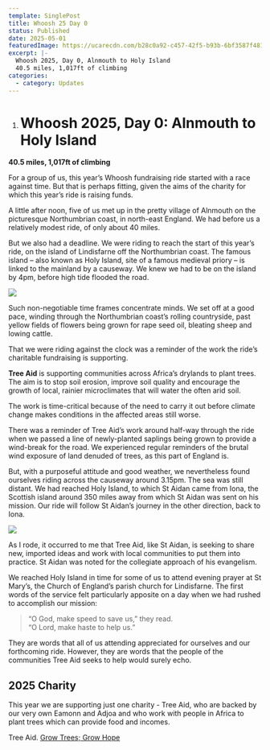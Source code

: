 ```yaml
---
template: SinglePost
title: Whoosh 25 Day 0
status: Published
date: 2025-05-01
featuredImage: https://ucarecdn.com/b28c0a92-c457-42f5-b93b-6bf3587f4812/-/crop/1600x764/0,191/-/preview/
excerpt: |-
  Whoosh 2025, Day 0, Alnmouth to Holy Island
  40.5 miles, 1,017ft of climbing
categories:
  - category: Updates
---
```

1. # Whoosh 2025, Day 0: Alnmouth to Holy Island

**40.5 miles, 1,017ft of climbing**

For a group of us, this year’s Whoosh fundraising ride started with a race against time. But that is perhaps fitting, given the aims of the charity for which this year’s ride is raising funds.

A little after noon, five of us met up in the pretty village of Alnmouth on the picturesque Northumbrian coast, in north-east England. We had before us a relatively modest ride, of only about 40 miles.

But we also had a deadline. We were riding to reach the start of this year’s ride, on the island of Lindisfarne off the Northumbrian coast. The famous island – also known as Holy Island, site of a famous medieval priory – is linked to the mainland by a causeway. We knew we had to be on the island by 4pm, before high tide flooded the road.

![](https://ucarecdn.com/53ac7aed-b5a9-43cc-be6b-63e173e9aa8f/)

Such non-negotiable time frames concentrate minds. We set off at a good pace, winding through the Northumbrian coast’s rolling countryside, past yellow fields of flowers being grown for rape seed oil, bleating sheep and lowing cattle.

That we were riding against the clock was a reminder of the work the ride’s charitable fundraising is supporting.

**Tree Aid** is supporting communities across Africa’s drylands to plant trees. The aim is to stop soil erosion, improve soil quality and encourage the growth of local, rainier microclimates that will water the often arid soil.

The work is time-critical because of the need to carry it out before climate change makes conditions in the affected areas still worse.

There was a reminder of Tree Aid’s work around half-way through the ride when we passed a line of newly-planted saplings being grown to provide a wind-break for the road. We experienced regular reminders of the brutal wind exposure of land denuded of trees, as this part of England is.

But, with a purposeful attitude and good weather, we nevertheless found ourselves riding across the causeway around 3.15pm. The sea was still distant. We had reached Holy Island, to which St Aidan came from Iona, the Scottish island around 350 miles away from which St Aidan was sent on his mission. Our ride will follow St Aidan’s journey in the other direction, back to Iona.

![](https://ucarecdn.com/2c1404e7-eaeb-4f73-b745-3ec2268b928a/-/crop/1941x769/8,428/-/preview/)

As I rode, it occurred to me that Tree Aid, like St Aidan, is seeking to share new, imported ideas and work with local communities to put them into practice. St Aidan was noted for the collegiate approach of his evangelism.

We reached Holy Island in time for some of us to attend evening prayer at St Mary’s, the Church of England’s parish church for Lindisfarne. The first words of the service felt particularly apposite on a day when we had rushed to accomplish our mission:

> “O God, make speed to save us,” they read.\
> “O Lord, make haste to help us.”

They are words that all of us attending appreciated for ourselves and our forthcoming ride. However, they are words that the people of the communities Tree Aid seeks to help would surely echo.

## 2025 Charity

This year we are supporting just one charity - Tree Aid, who are backed by our very own Eamonn and Adjoa and who work with people in Africa to plant trees which can provide food and incomes. 

Tree Aid. [Grow Trees; Grow Hope](https://www.treeaid.org/)